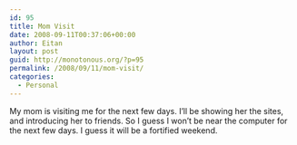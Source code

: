 ```yaml
---
id: 95
title: Mom Visit
date: 2008-09-11T00:37:06+00:00
author: Eitan
layout: post
guid: http://monotonous.org/?p=95
permalink: /2008/09/11/mom-visit/
categories:
  - Personal
---
```

My mom is visiting me for the next few days. I&#8217;ll be showing her the sites, and introducing her to friends. So I guess I won&#8217;t be near the computer for the next few days. I guess it will be a fortified weekend.